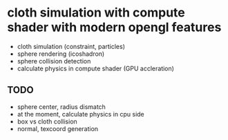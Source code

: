 # cloth simulation with compute shader with modern opengl features

- cloth simulation (constraint, particles)
- sphere rendering (icoshadron)
- sphere collision detection
- calculate physics in compute shader (GPU accleration)

## TODO

- sphere center, radius dismatch
- at the moment, calculate physics in cpu side
- box vs cloth collision
- normal, texcoord generation